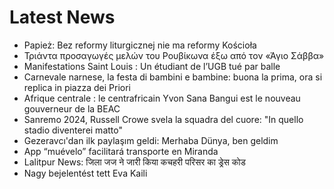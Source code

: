 # Latest News
-  Papież: Bez reformy liturgicznej nie ma reformy Kościoła
-  Τριάντα προσαγωγές μελών του Ρουβίκωνα έξω από τον «Άγιο Σάββα»
-  Manifestations Saint Louis : Un étudiant de l’UGB tué par balle
-  Carnevale narnese, la festa di bambini e bambine: buona la prima, ora si replica in piazza dei Priori
-  Afrique centrale : le centrafricain Yvon Sana Bangui est le nouveau gouverneur de la BEAC
-  Sanremo 2024, Russell Crowe svela la squadra del cuore: "In quello stadio diventerei matto"
-  Gezeravcı'dan ilk paylaşım geldi: Merhaba Dünya, ben geldim
-  App “muévelo” facilitará transporte en Miranda
-  Lalitpur News: जिला जज ने जारी किया कचहरी परिसर का ड्रेस कोड
-  Nagy bejelentést tett Eva Kaili
